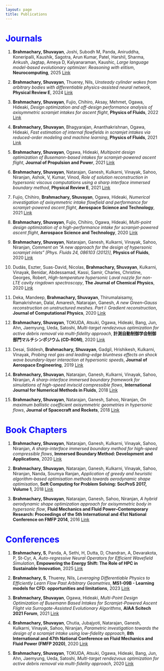 ```yaml
---
layout: page
title: Publications
---
```


# <span style="color:blue">Journals</span>

1. **Brahmachary, Shuvayan**, Joshi, Subodh M, Panda, Aniruddha, Koneripalli, Kaushik, Sagotra, Arun Kumar, Patel, Harshil, Sharma, Ankush, Jagtap, Ameya D, Kalyanaraman, Kaushic, _Large language model-based evolutionary optimizer: Reasoning with elitism_, **Neurocomputing**, 2025 [Link](https://www.sciencedirect.com/science/article/abs/pii/S0925231224020435)

2. **Brahmachary, Shuvayan**, Thuerey, Nils, _Unsteady cylinder wakes from arbitrary bodies with differentiable physics-assisted neural network_, **Physical Review E**, 2024 [Link](https://journals.aps.org/pre/abstract/10.1103/PhysRevE.109.055304)

3. **Brahmachary, Shuvayan**, Fujio, Chihiro, Aksay, Mehmet, Ogawa, Hideaki, _Design optimization and off-design performance analysis of axisymmetric scramjet intakes for ascent flight_, **Physics of Fluids**, 2022 [Link](https://pubs.aip.org/aip/pof/article-abstract/34/3/036109/2845736/Design-optimization-and-off-design-performance?redirectedFrom=fulltext)

4. **Brahmachary, Shuvayan**, Bhagyarajan, Ananthakrishnan, Ogawa, Hideaki, _Fast estimation of internal flowfields in scramjet intakes via reduced-order modeling and machine learning_, **Physics of Fluids**, 2021 [Link](https://pubs.aip.org/aip/pof/article-abstract/33/10/106110/1065234/Fast-estimation-of-internal-flowfields-in-scramjet?redirectedFrom=fulltext)

5. **Brahmachary, Shuvayan**, Ogawa, Hideaki, _Multipoint design optimization of Busemann-based intakes for scramjet-powered ascent flight_, **Journal of Propulsion and Power**, 2021 [Link](https://arc.aiaa.org/doi/10.2514/1.B38383)

6. **Brahmachary, Shuvayan**, Natarajan, Ganesh, Kulkarni, Vinayak, Sahoo, Niranjan, Ashok, V, Kumar, Vinod, _Role of solution reconstruction in hypersonic viscous computations using a sharp interface immersed boundary method_, **Physical Review E**, 2021 [Link](https://journals.aps.org/pre/abstract/10.1103/PhysRevE.103.043302)

7. Fujio, Chihiro, **Brahmachary, Shuvayan**, Ogawa, Hideaki, _Numerical investigation of axisymmetric intake flowfield and performance for scramjet-powered ascent flight_, **Aerospace Science and Technology**, 2021 [Link](https://www.sciencedirect.com/science/article/abs/pii/S1270963821000432)

8. **Brahmachary, Shuvayan**, Fujio, Chihiro, Ogawa, Hideaki, _Multi-point design optimization of a high-performance intake for scramjet-powered ascent flight_, **Aerospace Science and Technology**, 2020 [Link](https://www.sciencedirect.com/science/article/abs/pii/S1270963820310440)

9. **Brahmachary, Shuvayan**, Natarajan, Ganesh, Kulkarni, Vinayak, Sahoo, Niranjan, _Comment on “A new approach for the design of hypersonic scramjet inlets” [Phys. Fluids 24, 086103 (2012)]_, **Physics of Fluids**, 2020 [Link](https://pubs.aip.org/aip/pof/article/32/7/079101/1065525/Comment-on-A-new-approach-for-the-design-of)

10. Dudás, Eszter, Suas-David, Nicolas, **Brahmachary, Shuvayan**, Kulkarni, Vinayak, Benidar, Abdessamad, Kassi, Samir, Charles, Christine, Georges, Robert, _High-temperature hypersonic Laval nozzle for non-LTE cavity ringdown spectroscopy_, **The Journal of Chemical Physics**, 2020 [Link](https://pubs.aip.org/aip/jcp/article-abstract/152/13/134201/198143/High-temperature-hypersonic-Laval-nozzle-for-non?redirectedFrom=fulltext)

11. Deka, Mandeep, **Brahmachary, Shuvayan**, Thirumalaisamy, Ramakrishnan, Dalal, Amaresh, Natarajan, Ganesh, _A new Green–Gauss reconstruction on unstructured meshes. Part I: Gradient reconstruction_, **Journal of Computational Physics**, 2020 [Link](https://www.sciencedirect.com/science/article/abs/pii/S0021999118306909)

12. **Brahmachary, Shuvayan**, TOKUDA, Atsuki, Ogawa, Hideaki, Bang, Jun, Ahn, Jaemyung, Ueda, Satoshi, _Multi-target rendezvous optimization for active debris removal via multi-fidelity approach_, **計測自動制御学会制御部門マルチシンポジウム (CD-ROM)**, 2020 [Link](https://kyushu-u.elsevierpure.com/en/publications/multi-target-rendezvous-optimization-for-active-debris-removal-vi)

13. Desai, Siddesh, **Brahmachary, Shuvayan**, Gadgil, Hrishikesh, Kulkarni, Vinayak, _Probing real gas and leading-edge bluntness effects on shock wave boundary-layer interaction at hypersonic speeds_, **Journal of Aerospace Engineering**, 2019 [Link](https://ascelibrary.org/doi/10.1061/%28ASCE%29AS.1943-5525.0001085)

14. **Brahmachary, Shuvayan**, Natarajan, Ganesh, Kulkarni, Vinayak, Sahoo, Niranjan, _A sharp-interface immersed boundary framework for simulations of high-speed inviscid compressible flows_, **International Journal for Numerical Methods in Fluids**, 2018 [Link](https://onlinelibrary.wiley.com/doi/abs/10.1002/fld.4479)

15. **Brahmachary, Shuvayan**, Natarajan, Ganesh, Sahoo, Niranjan, _On maximum ballistic coefficient axisymmetric geometries in hypersonic flows_, **Journal of Spacecraft and Rockets**, 2018 [Link](https://arc.aiaa.org/doi/10.2514/1.A33887)



# <span style="color:blue">Book Chapters</span>

1. **Brahmachary, Shuvayan**, Natarajan, Ganesh, Kulkarni, Vinayak, Sahoo, Niranjan, _A sharp-interface immersed boundary method for high-speed compressible flows_, **Immersed Boundary Method: Development and Applications**, 2020 [Link](https://link.springer.com/chapter/10.1007/978-981-15-3940-4_9)

2. **Brahmachary, Shuvayan**, Natarajan, Ganesh, Kulkarni, Vinayak, Sahoo, Niranjan, Nanda, Soumya Ranjan, _Application of greedy and heuristic algorithm-based optimisation methods towards aerodynamic shape optimisation_, **Soft Computing for Problem Solving: SocProS 2017, Volume 1**, 2018 [Link](https://link.springer.com/chapter/10.1007/978-981-13-1592-3_75)

3. **Brahmachary, Shuvayan**, Natarajan, Ganesh, Sahoo, Niranjan, _A hybrid aerodynamic shape optimization approach for axisymmetric body in hypersonic flow_, **Fluid Mechanics and Fluid Power–Contemporary Research: Proceedings of the 5th International and 41st National Conference on FMFP 2014**, 2016 [Link](https://link.springer.com/chapter/10.1007/978-81-322-2743-4_29)



# <span style="color:blue">Conferences</span>

1. **Brahmachary, S**, Panda, A, Sethi, H, Dutta, D, Chandran, A, Devarakota, P, St-Cyr, A, _Auto-regressive Neural Operators for Efficient Wavefield Simulation_, **Empowering the Energy Shift: The Role of HPC in Sustainable Innovation**, 2025 [Link](https://www.earthdoc.org/content/papers/10.3997/2214-4609.2025643025)

2. **Brahmachary, S**, Thuerey, Nils, _Leveraging Differentiable Physics to Efficiently Learn Flow Past Arbitrary Geometries_, **MS1-09B - Learning models for CFD: opportunities and limitations**, 2023 [Link](https://cfc2023.iacm.info/event/contribution/c60f2ee2-3830-11ed-8e5b-000c29ddfc0c)

3. **Brahmachary, Shuvayan**, Ogawa, Hideaki, _Multi-Point Design Optimization of Busemann Based Intakes for Scramjet-Powered Ascent Flight via Surrogate-Assisted Evolutionary Algorithms_, **AIAA Scitech 2021 Forum**, 2021 [Link](https://arc.aiaa.org/doi/10.2514/6.2021-1960)

4. **Brahmachary, Shuvayan**, Chutia, Jubajyoti, Natarajan, Ganesh, Kulkarni, Vinayak, Sahoo, Niranjan, _Parametric investigation towards the design of a scramjet intake using low-fidelity approach_, **8th International and 47th National Conference on Fluid Mechanics and Fluid Power (FMFP 2020)**, 2020 [Link](https://www.researchgate.net/publication/349236917_Parametric_investigation_towards_the_design_of_a_scramjet_intake_using_low-fidelity_approach)

5. **Brahmachary, Shuvayan**, TOKUDA, Atsuki, Ogawa, Hideaki, Bang, Jun, Ahn, Jaemyung, Ueda, Satoshi, _Multi-target rendezvous optimization for active debris removal via multi-fidelity approach_, 2020 [Link](https://kyushu-u.elsevierpure.com/en/publications/multi-target-rendezvous-optimization-for-active-debris-removal-vi)
